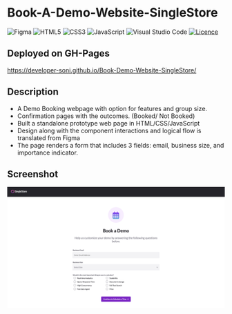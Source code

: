 # Book-A-Demo-Website-SingleStore

![Figma](https://img.shields.io/badge/figma-purple.svg?style=for-the-badge&logo=figma&logoColor=white)
![HTML5](https://img.shields.io/badge/html5-%23E34F26.svg?style=for-the-badge&logo=html5&logoColor=white)
![CSS3](https://img.shields.io/badge/css3-%231572B6.svg?style=for-the-badge&logo=css3&logoColor=white)
![JavaScript](https://img.shields.io/badge/javascript-%23323330.svg?style=for-the-badge&logo=javascript&logoColor=%23F7DF1E)
![Visual Studio Code](https://img.shields.io/badge/Visual%20Studio%20Code-0078d7.svg?style=for-the-badge&logo=visual-studio-code&logoColor=white)
[![Licence](https://img.shields.io/github/license/Ileriayo/markdown-badges?style=for-the-badge)](./LICENSE)

## Deployed on GH-Pages
https://developer-soni.github.io/Book-Demo-Website-SingleStore/


## Description
* A Demo Booking webpage with option for features and group size.
* Confirmation pages with the outcomes. (Booked/ Not Booked)
* Built a standalone prototype web page in HTML/CSS/JavaScript
* Design along with the component interactions and logical flow is translated from Figma 
* The page renders a form that includes 3 fields: email, business size, and importance indicator.

## Screenshot
<img src="demo1.png"></img>
